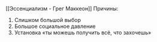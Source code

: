 [[Эссенциализм - Грег Маккеон]]
Причины:
1. Слишком большой выбор
2. Большое социальное давление
3. Установка «ты можешь получить всё, что захочешь»

